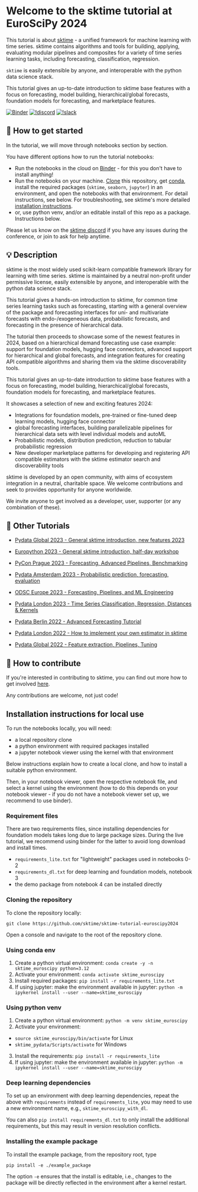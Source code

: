 Welcome to the sktime tutorial at EuroSciPy 2024
================================================

This tutorial is about [sktime] - a unified framework for machine learning with time series. sktime contains algorithms and tools for building, applying, evaluating modular pipelines and composites for a variety of time series learning tasks, including forecasting, classification, regression.

`sktime` is easily extensible by anyone, and interoperable with the python data science stack.

This tutorial gives an up-to-date introduction to sktime base features with a focus on forecasting, model building, hierarchical/global forecasts, foundation models for forecasting, and marketplace features.

[sktime]: https://www.sktime.net

[![Binder](https://mybinder.org/badge_logo.svg)](https://mybinder.org/v2/gh/sktime/sktime-tutorial-euroscipy2024/main?filepath=notebooks) [![!discord](https://img.shields.io/static/v1?logo=discord&label=discord&message=chat&color=lightgreen)](https://discord.com/invite/54ACzaFsn7) [![!slack](https://img.shields.io/static/v1?logo=linkedin&label=LinkedIn&message=news&color=lightblue)](https://www.linkedin.com/company/scikit-time/)

## :rocket: How to get started

In the tutorial, we will move through notebooks section by section.

You have different options how to run the tutorial notebooks:

* Run the notebooks in the cloud on [Binder] - for this you don't have to install anything!
* Run the notebooks on your machine. [Clone] this repository, get [conda], install the required packages (`sktime`, `seaborn`, `jupyter`) in an environment, and open the notebooks with that environment. For detail instructions, see below. For troubleshooting, see sktime's more detailed [installation instructions].
* or, use python venv, and/or an editable install of this repo as a package. Instructions below.

[Binder]: https://mybinder.org/v2/gh/sktime/sktime-tutorial-euroscipy2024/main?filepath=notebooks
[clone]: https://help.github.com/en/github/creating-cloning-and-archiving-repositories/cloning-a-repository
[conda]: https://docs.conda.io/en/latest/
[installation instructions]: https://www.sktime.net/en/latest/installation.html

Please let us know on the [sktime discord](https://discord.com/invite/54ACzaFsn7) if you have any issues during the conference, or join to ask for help anytime.

## :bulb: Description

sktime is the most widely used scikit-learn compatible framework library for learning with time series. sktime is maintained by a neutral non-profit under permissive license, easily extensible by anyone, and interoperable with the python data science stack.

This tutorial gives a hands-on introduction to sktime, for common time series learning tasks such as forecasting, starting with a general overview of the package and forecasting interfaces for uni- and multivariate forecasts with endo-/exogeneous data, probabilistic forecasts, and forecasting in the presence of hierarchical data.

The tutorial then proceeds to showcase some of the newest features in 2024, based on a hierarchical demand forecasting use case example: support for foundation models, hugging face connectors, advanced support for hierarchical and global forecasts, and integration features for creating API compatible algorithms and sharing them via the sktime discoverability tools.

This tutorial gives an up-to-date introduction to sktime base features with a focus on forecasting, model building, hierarchical/global forecasts, foundation models for forecasting, and marketplace features.

It showcases a selection of new and exciting features 2024:

* Integrations for foundation models, pre-trained or fine-tuned deep learning models, hugging face connector
* global forecasting interfaces, building parallelizable pipelines for hierarchical data sets with level individual models and autoML
* Probabilistic models, distribution prediction, reduction to tabular probabilistic regression
* New developer marketplace patterns for developing and registering API compatible estimators with the sktime estimator search and discoverability tools

sktime is developed by an open community, with aims of ecosystem integration in a neutral, charitable space. We welcome contributions and seek to provides opportunity for anyone worldwide.

We invite anyone to get involved as a developer, user, supporter (or any combination of these).


## :movie_camera: Other Tutorials

- [Pydata Global 2023 - General sktime introduction, new features 2023](https://github.com/sktime/sktime-tutorial-pydata-global-2023)

- [Europython 2023 - General sktime introduction, half-day workshop](https://github.com/sktime/sktime-tutorial-europython-2023)

- [PyCon Prague 2023 - Forecasting, Advanced Pipelines, Benchmarking](https://github.com/sktime/sktime-tutorial-pydata-global-2023)

- [Pydata Amsterdam 2023 - Probabilistic prediction, forecasting, evaluation](https://github.com/sktime/sktime-tutorial-pydata-Amsterdam-2023)

- [ODSC Europe 2023 - Forecasting, Pipelines, and ML Engineering](https://github.com/sktime/sktime-tutorial-ODSC-Europe-2023/tree/main)

- [Pydata London 2023 - Time Series Classification, Regression, Distances & Kernels](https://github.com/sktime/sktime-tutorial-pydata-london-2023)

- [Pydata Berlin 2022 - Advanced Forecasting Tutorial](https://www.youtube.com/watch?v=4Rf9euAhjNc)

- [Pydata London 2022 - How to implement your own estimator in sktime](https://www.youtube.com/watch?v=S_3ewcvs_pg)

- [Pydata Global 2022 - Feature extraction, Pipelines, Tuning](https://github.com/sktime/sktime-tutorial-pydata-global-2022)


## :wave: How to contribute

If you're interested in contributing to sktime, you can find out more how to get involved [here](https://www.sktime.net/en/latest/get_involved.html).

Any contributions are welcome, not just code!

## Installation instructions for local use

To run the notebooks locally, you will need:

* a local repository clone
* a python environment with required packages installed
* a jupyter notebook viewer using the kernel with that environment

Below instructions explain how to create a local clone, and how to install a suitable python environment.

Then, in your notebook viewer, open the respective notebook file, and select a kernel using the environment (how to do this depends on your notebook viewer - if you do not have a notebook viewer set up, we recommend to use binder).

### Requirement files

There are two requirements files, since installing dependencies for foundation models takes long due to large package sizes. During the live tutorial, we recommend using binder for the latter to avoid long download and install times.

* `requirements_lite.txt` for "lightweight" packages used in notebooks 0-2
* `requirements_dl.txt` for deep learning and foundation models, notebook 3
* the demo package from notebook 4 can be installed directly

### Cloning the repository

To clone the repository locally:

`git clone https://github.com/sktime/sktime-tutorial-euroscipy2024`

Open a console and navigate to the root of the repository clone.

### Using conda env

1. Create a python virtual environment:
`conda create -y -n sktime_euroscipy python=3.12`
2. Activate your environment:
`conda activate sktime_euroscipy`
3. Install required packages:
`pip install -r requirements_lite.txt`
4. If using jupyter: make the environment available in jupyter:
`python -m ipykernel install --user --name=sktime_euroscipy`

### Using python venv

1. Create a python virtual environment:
`python -m venv sktime_euroscipy`
2. Activate your environment:
 - `source sktime_euroscipy/bin/activate` for Linux
 - `sktime_pydata/Scripts/activate` for Windows
3. Install the requirements:
`pip install -r requirements_lite`
4. If using jupyter: make the environment available in jupyter:
`python -m ipykernel install --user --name=sktime_euroscipy`

### Deep learning dependencies

To set up an environment with deep learning dependencies, repeat the above with `requirements` instead of `requirements_lite`,
you may need to use a new environment name, e.g., `sktime_euroscipy_with_dl`.

You can also `pip install requirements_dl.txt` to only install the additional requirements, but this may result in version resolution conflicts.

### Installing the example package

To install the example package, from the repository root, type

`pip install -e ./example_package`

The option `-e` ensures that the install is editable, i.e., changes to the package will be directly reflected in the environment after a kernel restart.
